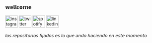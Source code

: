 ### 𝕨𝕖𝕝𝕝𝕔𝕠𝕞𝕖ㅤㅤㅤㅤㅤㅤㅤㅤㅤㅤㅤㅤㅤ

[<img src='https://cdn.jsdelivr.net/npm/simple-icons@3.0.1/icons/instagram.svg' alt='instagram' height='40'>](https://www.instagram.com/ssofiaavila/)  [<img src='https://cdn.jsdelivr.net/npm/simple-icons@3.0.1/icons/twitter.svg' alt='twitter' height='40'>](https://twitter.com/ssofiaavila)  [<img src='https://cdn.jsdelivr.net/npm/simple-icons@3.0.1/icons/spotify.svg' alt='spotify' height='40'>](https://open.spotify.com/user/sxfxx_?si=d9db17bae4c94d63) [<img src='https://cdn.jsdelivr.net/npm/simple-icons@3.13.0/icons/linkedin.svg' alt='linkedin' height='40'>](https://www.linkedin.com/in/sofia-avila-867118200/)

𝘭𝘰𝘴 𝘳𝘦𝘱𝘰𝘴𝘪𝘵𝘰𝘳𝘪𝘰𝘴 𝘧𝘪𝘫𝘢𝘥𝘰𝘴 𝘦𝘴 𝘭𝘰 𝘲𝘶𝘦 𝘢𝘯𝘥𝘰 𝘩𝘢𝘤𝘪𝘦𝘯𝘥𝘰 𝘦𝘯 𝘦𝘴𝘵𝘦 𝘮𝘰𝘮𝘦𝘯𝘵𝘰



